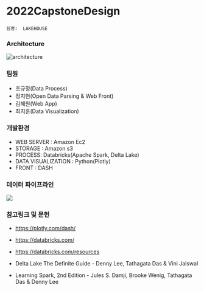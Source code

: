 # 2022CapstoneDesign
    팀명:  LAKEHOUSE 

### Architecture

![architecture](https://user-images.githubusercontent.com/79031670/154041050-c5acce59-7203-488f-ae2f-f3df13ffa288.jpg)

### 팀원 
* 조규정(Data Process)
* 정지현(Open Data Parsing & Web Front)
* 김혜원(Web App)
* 최지훈(Data Visualization)

### 개발환경
* WEB SERVER : Amazon Ec2
* STORAGE : Amazon s3
* PROCESS: Databricks(Apache Spark, Delta Lake)
* DATA VISUALIZATION : Python(Plotly)
* FRONT : DASH

### 데이터 파이프라인
![](https://files.training.databricks.com/images/davis/delta_multihop.png)

### 참고링크 및 문헌
* https://plotly.com/dash/
* https://databricks.com/
* https://databricks.com/resources

* Delta Lake The Definite Guide - Denny Lee, Tathagata Das & Vini Jaiswal
* Learning Spark, 2nd Edition - Jules S. Damji, Brooke Wenig, Tathagata Das & Denny Lee
